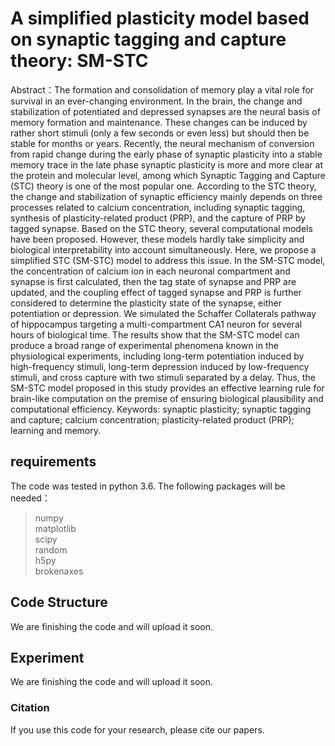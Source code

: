 # A simplified plasticity model based on synaptic tagging and capture theory: SM-STC

Abstract：The formation and consolidation of memory play a vital role for survival in an ever-changing environment. In the brain, the change and stabilization of potentiated and depressed synapses are the neural basis of memory formation and maintenance. These changes can be induced by rather short stimuli (only a few seconds or even less) but should then be stable for months or years. Recently, the neural mechanism of conversion from rapid change during the early phase of synaptic plasticity into a stable memory trace in the late phase synaptic plasticity is more and more clear at the protein and molecular level, among which Synaptic Tagging and Capture (STC) theory is one of the most popular one. According to the STC theory, the change and stabilization of synaptic efficiency mainly depends on three processes related to calcium concentration, including synaptic tagging, synthesis of plasticity-related product (PRP), and the capture of PRP by tagged synapse. Based on the STC theory, several computational models have been proposed. However, these models hardly take simplicity and biological interpretability into account simultaneously. Here, we propose a simplified STC (SM-STC) model to address this issue. In the SM-STC model, the concentration of calcium ion in each neuronal compartment and synapse is first calculated, then the tag state of synapse and PRP are updated, and the coupling effect of tagged synapse and PRP is further considered to determine the plasticity state of the synapse, either potentiation or depression. We simulated the Schaffer Collaterals pathway of hippocampus targeting a multi-compartment CA1 neuron for several hours of biological time. The results show that the SM-STC model can produce a broad range of experimental phenomena known in the physiological experiments, including long-term potentiation induced by high-frequency stimuli, long-term depression induced by low-frequency stimuli, and cross capture with two stimuli separated by a delay. Thus, the SM-STC model proposed in this study provides an effective learning rule for brain-like computation on the premise of ensuring biological plausibility and computational efficiency.
Keywords: synaptic plasticity; synaptic tagging and capture; calcium concentration; plasticity-related product  (PRP); learning and memory.


## requirements

The code was tested in python 3.6.
The following packages will be needed：
>numpy  
>matplotlib  
>scipy  
>random  
>h5py  
>brokenaxes

## Code Structure
We are finishing the code and will upload it soon.


## Experiment

We are finishing the code and will upload it soon.

### Citation

If you use this code for your research, please cite our papers.
